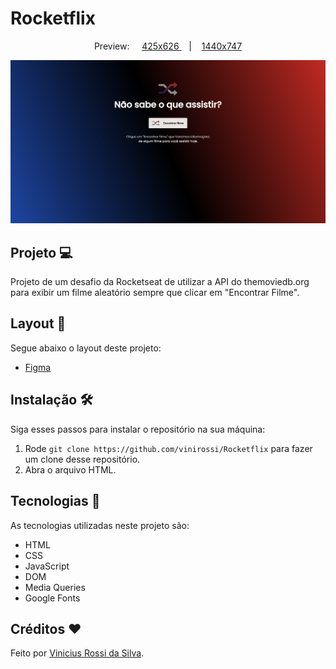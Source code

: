 # Rocketflix

<p align="center">
  Preview:
    &nbsp;&nbsp;&nbsp;
  <a href="./preview/425x626">
    425x626
  </a>
    &nbsp;&nbsp;&nbsp;|&nbsp;&nbsp;&nbsp;
  <a href="./preview/1440x747">
    1440x747
  </a>
</p>

![preview](./preview/1440x747/Rocketflix-1440x747.png)

## Projeto 💻
Projeto de um desafio da Rocketseat de utilizar a API do themoviedb.org para exibir um filme aleatório sempre que clicar em "Encontrar Filme".

## Layout 🔖
Segue abaixo o layout deste projeto:
- [Figma](https://www.figma.com/file/9nvcogqpQrElMrrVPVKpyq/DD-%2F-Rocketflix-(Copy)?t=b0CUvR9nJRnUT9k8-6)

## Instalação 🛠
Siga esses passos para instalar o repositório na sua máquina:
1. Rode `git clone https://github.com/vinirossi/Rocketflix` para fazer um clone desse repositório.
2. Abra o arquivo HTML.

## Tecnologias 🚀
As tecnologias utilizadas neste projeto são:
- HTML
- CSS
- JavaScript
- DOM
- Media Queries
- Google Fonts

## Créditos ❤️
Feito por [Vinicius Rossi da Silva](https://github.com/vinirossi/).